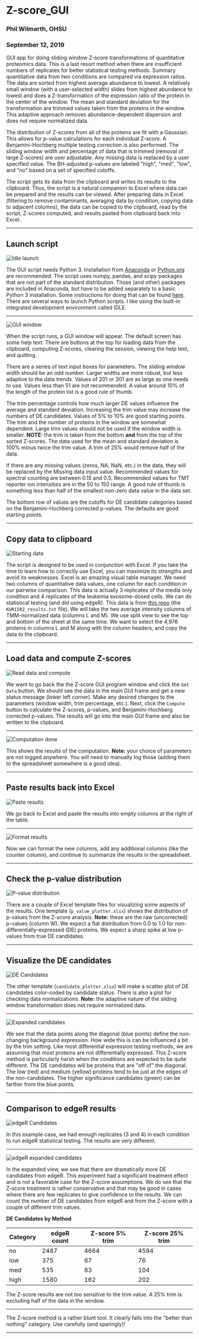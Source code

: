 # Z-score_GUI

### Phil Wilmarth, OHSU
### September 12, 2019

GUI app for doing sliding window Z-score transformations of quantitative proteomics data. This is a last resort method when there are insufficient numbers of replicates for better statistical testing methods. Summary quantitative data from two conditions are compared via expression ratios. The data are sorted from highest average abundance to lowest. A relatively small window (with a user-selected width) slides from highest abundance to lowest and does a Z-transformation of the expression ratio of the protein in the center of the window. The mean and standard deviation for the transformation are trimmed values taken from the proteins in the window. This adaptive approach removes abundance-dependent dispersion and does not require normalized data.

The distribution of Z-scores from all of the proteins are fit with a Gaussian. This allows for p-value calculations for each individual Z-score. A Benjamini-Hochberg multiple testing correction is also performed. The sliding window width and percentage of data that is trimmed (removal of large Z-scores) are user adjustable. Any missing data is replaced by a user specified value. The BH-adjusted p-values are labeled "high", "med", "low", and "no" based on a set of specified cutoffs.

The script gets its data from the clipboard and writes its results to the clipboard. Thus, the script is a natural companion to Excel where data can be prepared and the results can be viewed. After preparing data in Excel (filtering to remove contaminants, averaging data by condition, copying data to adjacent columns), the data can be copied to the clipboard, read by the script, Z-scores computed, and results pasted from clipboard back into Excel.  

---

## Launch script

![Idle launch](images/Idle_launch.png)

The GUI script needs Python 3. Installation from [Anaconda](https://www.anaconda.com/distribution/) or [Python.org](https://www.python.org/downloads/) are recommended. The script uses numpy, pandas, and scipy packages that are not part of the standard distribution. Those (and other) packages are included in Anaconda, but have to be added separately to a basic Python 3 installation. Some instructions for doing that can be found [here](https://scipy.org/install.html). There are several ways to launch Python scripts. I like using the built-in integrated development environment called IDLE.

----

![GUI window](images/GUI_startup.png)

When the script runs, a GUI window will appear. The default screen has some help text. There are buttons at the top for loading data from the clipboard, computing Z-scores, clearing the session, viewing the help text, and quitting.

There are a series of text input boxes for parameters. The sliding window width should be an odd number. Larger widths are more robust, but less adaptive to the data trends. Values of 201 or 301 are as large as one needs to use. Values less than 51 are not recommended. A value around 10% of the length of the protein list is a good rule of thumb.

The trim percentage controls how much larger DE values influence the average and standard deviation. Increasing the trim value may increase the numbers of DE candidates. Values of 5% to 10% are good starting points. The trim and the number of proteins in the window are somewhat dependent. Large trim values should not be used if the window width is smaller. **NOTE:** the trim is taken from the bottom **and** from the top of the sorted Z-scores. The data used for the mean and standard deviation is 100% minus twice the trim value. A trim of 25% would remove half of the data.

If there are any missing values (zeros, NA, NaN, etc.) in the data, they will be replaced by the Missing data input value. Recommended values for spectral counting are between 0.15 and 0.5. Recommended values for TMT reporter ion intensities are in the 50 to 150 range. A good rule of thumb is something less than half of the smallest non-zero data value in the data set.

The bottom row of values are the cutoffs for DE candidate categories based on the Benjamini-Hochberg corrected p-values. The defaults are good starting points.  

---

## Copy data to clipboard

![Starting data](images/starting_data.png)

The script is designed to be used in conjunction with Excel. If you take the time to learn how to correctly use Excel, you can maximize its strengths and avoid its weaknesses. Excel is an amazing visual table manager. We need two columns of quantitative data values, one column for each condition in our pairwise comparison. This data is actually 3 replicates of the media only condition and 4 replicates of the leukemia exosome-dosed cells. We can do statistical testing (and did using edgeR). This data is from [this repo](https://github.com/pwilmart/MaxQuant_and_PAW/tree/master/PAW_results) (the `KUR1502_results.txt` file). We will take the two average intensity columns of TMM-normalized data (columns L and M). We use split view to see the top and bottom of the sheet at the same time. We want to select the 4,976 proteins in columns L and M along with the column headers, and copy the data to the clipboard.

---

## Load data and compute Z-scores

![Read data and compute](images/read_compute.png)

We want to go back the the Z-score GUI program window and click the `Get Data` button. We should see the data in the main GUI frame and get a new status message (lower left corner). Make any desired changes to the parameters (window width, trim percentage, etc.). Next, click the `Compute` button to calculate the Z-scores, p-values, and Benjamini-Hochberg corrected p-values. The results will go into the main GUI frame and also be written to the clipboard.

---

![Computation done](images/computation_done.png)

This shows the results of the computation. **Note:** your choice of parameters are not logged anywhere. You will need to manually log those (adding them to the spreadsheet somewhere is a good idea).

---

## Paste results back into Excel

![Paste results](images/paste_results.png)

We go back to Excel and paste the results into empty columns at the right of the table.

---

![Format results](images/format_results.png)

Now we can format the new columns, add any additional columns (like the counter column), and continue to summarize the results in the spreadsheet.

---

## Check the p-value distribution

![P-value distribution](images/p-values.png)

There are a couple of Excel template files for visualizing some aspects of the results. One template (`p_value_plotter.xlsx`) shows the distribution of p-values from the Z-score analysis. **Note:** these are the raw (uncorrected) p-values (column W). We expect a flat distribution from 0.0 to 1.0 for non-differentially-expressed (DE) proteins. We expect a sharp spike at low p-values from true DE candidates.

---

## Visualize the DE candidates

![DE Candidates](images/candidates.png)

The other template (`candidate_plotter.xlsx`) will make a scatter plot of DE candidates color-coded by candidate status. There is also a plot for checking data normalizations. **Note:** the adaptive nature of the sliding window transformation does not require normalized data.

---

![Expanded candidates](images/candidates_expanded.png)

We see that the data points along the diagonal (blue points) define the non-changing background expression. How wide this is can be influenced a bit by the trim setting. Like most differential expression testing methods, we are assuming that most proteins are not differentially expressed. This Z-score method is particularly harsh when the conditions are expected to be quite different. The DE candidates will be proteins that are "off of" the diagonal. The low (red) and medium (yellow) proteins tend to be just at the edges of the non-candidates. The higher significance candidates (green) can be farther from the blue points.

---

## Comparison to edgeR results

![edgeR Candidates](images/edgeR_candidates.png)

In this example case, we had enough replicates (3 and 4) in each condition to run edgeR statistical testing. The results are very different.

---

![edgeR expanded candidates](images/edgeR_expanded.png)

In the expanded view, we see that there are dramatically more DE candidates from edgeR. This experiment had a significant treatment effect and is not a favorable case for the Z-score assumptions. We do see that the Z-score treatment is rather conservative and that may be good in cases where there are few replicates to give confidence to the results. We can count the number of DE candidates from edgeR and from the Z-score with a couple of different trim values.

**DE Candidates by Method**

|Category|edgeR  count|Z-score 5% trim|Z-score 25% trim|
|--------|-----|---------------|----------------|
|no|2487|4664|4594|
|low|375|67|76|
|med|535|83|104|
|high|1580|162|202|

The Z-score results are not too sensitive to the trim value. A 25% trim is excluding half of the data in the window.

---

The Z-score method is a rather blunt tool. It clearly falls into the "better than nothing" category. Use carefully (and sparingly)!

---
